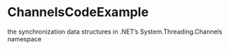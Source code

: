 # ChannelsCodeExample
the synchronization data structures in .NET’s System.Threading.Channels namespace
